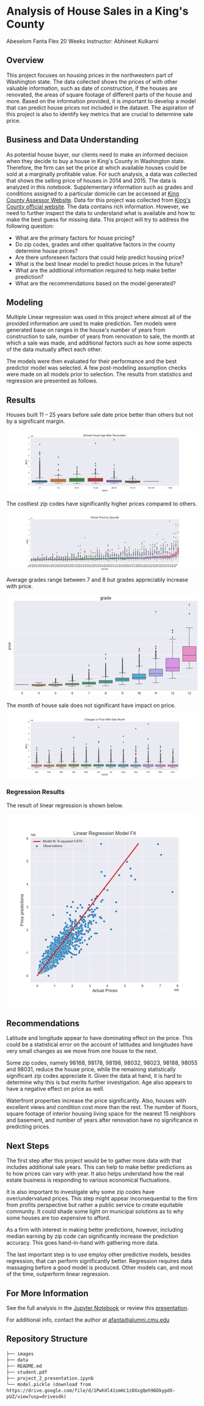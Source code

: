 # Analysis of House Sales in a King's County

Abeselom Fanta Flex 20 Weeks Instructor: Abhineet Kulkarni

## Overview

This project focuses on housing prices in the northwestern part of Washington state. The data collected shows the prices of with other valuable information, such as date of construction, if the houses are renovated, the areas of square footage of different parts of the house and more. Based on the information provided, it is important to develop a model that can predict house prices not included in the dataset. The aspiration of this project is also to identify key metrics that are crucial to determine sale price. 

## Business and Data Understanding 

As potential house buyer, our clients need to make an informed decision when they decide to buy a house in King's County in Washington state. Therefore, the firm can set the price at which available houses could be sold at a marginally profitable value. For such analysis, a data was collected that shows the selling price of houses in 2014 and 2015. The data is analyzed in this notebook. Supplementary information such as grades and conditions assigned to a particular domicile can be accessed at [King County Assessor Website](https://info.kingcounty.gov/assessor/esales/Glossary.aspx?type=r). Data for this project was collected from [King's County official website](https://info.kingcounty.gov). The data contains rich information. However, we need to further inspect the data to understand what is available and how to make the best guess for missing data. This project will try to address the following question: 

- What are the primary factors for house pricing?
- Do zip codes, grades and other qualitative factors in the county determine house prices? 
- Are there unforeseen factors that could help predict housing price? 
- What is the best linear model to predict house prices in the future?
- What are the additional information required to help make better prediction?
- What are the recommendations based on the model generated? 


## Modeling

Multiple Linear regression was used in this project where almost all of the provided information are used to make prediction. Ten models were generated base on ranges in the house's number of years from construction to sale, number of years from renovation to sale, the month at which a sale was made, and additional factors such as how some aspects of the data mutually affect each other. 

The models were then evaluated for their performance and the best predictor model was selected. A few post-modeling assumption checks were made on all models prior to selection. The results from statistics and regression are presented as follows. 

## Results

Houses built 11 – 25 years before sale date price better than others but not by a significant margin. 

![renovation_age_bin](./images/renovation_age_bin.png)

The costliest zip codes have significantly higher prices compared to others. 

![price_by_zipcode](./images/price_by_zipcode.png)

Average grades range between 7 and 8 but grades appreciably increase with price.

![price_by_grade](./images/price_by_grade.png)

The month of house sale does not significant have impact on price. 

![price_by_month](./images/price_by_month.png)


### Regression Results 

The result of linear regression is shown below.

![final_model](./images/final_model.png)

## Recommendations

Latitude and longitude appear to have dominating effect on the price. This could be a statistical error on the account of latitudes and longitudes have very small changes as we move from one house to the next.  

Some zip codes, namely 98168, 98178, 98198, 98032, 98023, 98188, 98055 and 98031, reduce the house price, while the remaining statistically significant zip codes appreciate it. Given the data at hand, it is hard to determine why this is but merits further investigation. Age also appears to have a negative effect on price as well. 

Waterfront properties increase the price significantly. Also, houses with excellent views and condition cost more than the rest. The number of floors, square footage of interior housing living space for the nearest 15 neighbors and basement, and number of years after renovation have no significance in predicting prices.

## Next Steps

The first step after this project would be to gather more data with that includes additional sale years. This can help to make better predictions as to how prices can vary with year. It also helps understand how the real estate business is responding to various economical fluctuations. 

It is also important to investigate why some zip codes have over/undervalued prices. This step might appear inconsequential to the firm from profits perspective but rather a public service to create equitable community. It could shade some light on municipal solutions as to why some houses are too expensive to afford.

As a firm with interest in making better predictions, however, including median earning by zip code can significantly increase the prediction accuracy. This goes hand-in-hand with gathering more data. 

The last important step is to use employ other predictive models, besides regression, that can perform significantly better. Regression requires data massaging before a good model is produced. Other models can, and most of the time, outperform linear regression.

## For More Information

See the full analysis in the [Jupyter Notebook](./student.ipynb) or review this [presentation](./project_2_presentation.pdf).

For additional info, contact the author at [afanta@alumni.cmu.edu](mailto:afanta@alumni.cmu.edu)

## Repository Structure

```
├── images
├── data
├── README.md
├── student.pdf
├── project_2_presentation.ipynb
└── model.pickle (download from https://drive.google.com/file/d/1PwhXl41smHc1z8XxgQeh96DkypdX-pUZ/view?usp=drivesdk)
